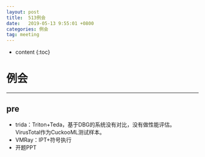 ```yaml
---
layout: post
title:  513例会
date:   2019-05-13 9:55:01 +0800
categories: 例会
tag: meeting
---
```

* content
{:toc}


# 例会

---

## pre

* trida：Triton+Teda，基于DBG的系统没有对比，没有做性能评估。VirusTotal作为CuckooML测试样本。
* VMRay：IPT+符号执行
* 开题PPT